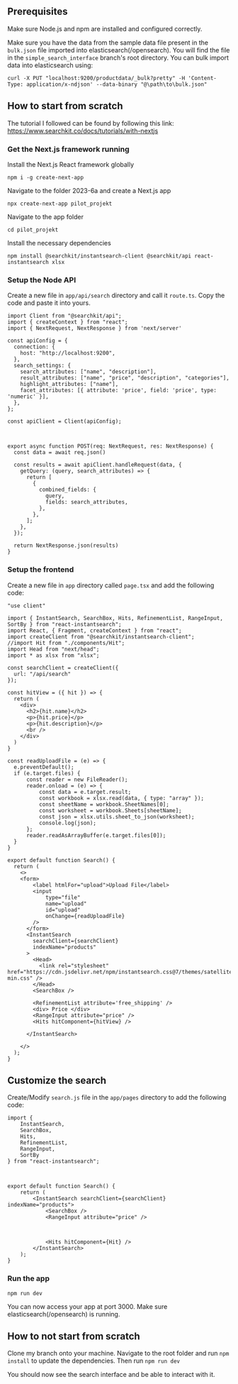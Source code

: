 ## Prerequisites

Make sure Node.js and npm are installed and configured correctly. 

Make sure you have the data from the sample data file present in the ```bulk.json``` file imported into elasticsearch(/opensearch). You will find the file in the ```simple_search_interface``` branch's root directory. You can bulk import data into elasticsearch using: 

```
curl -X PUT "localhost:9200/productdata/_bulk?pretty" -H 'Content-Type: application/x-ndjson' --data-binary "@\path\to\bulk.json"
```

## How to start from scratch

The tutorial I followed can be found by following this link: https://www.searchkit.co/docs/tutorials/with-nextjs

### Get the Next.js framework running

Install the Next.js React framework globally

```npm i -g create-next-app```

Navigate to the folder 2023-6a and create a Next.js app

```npx create-next-app pilot_projekt```

Navigate to the app folder

```cd pilot_projekt```

Install the necessary dependencies

```npm install @searchkit/instantsearch-client @searchkit/api react-instantsearch xlsx```

### Setup the Node API

Create a new file in ```app/api/search``` directory and call it ```route.ts```. Copy the code and paste it into yours.

```
import Client from "@searchkit/api";
import { createContext } from "react";
import { NextRequest, NextResponse } from 'next/server'

const apiConfig = {
  connection: {
    host: "http://localhost:9200",
  },
  search_settings: {
    search_attributes: ["name", "description"],
    result_attributes: ["name", "price", "description", "categories"],
    highlight_attributes: ["name"],
    facet_attributes: [{ attribute: 'price', field: 'price', type: 'numeric' }],
  },
};

const apiClient = Client(apiConfig);



export async function POST(req: NextRequest, res: NextResponse) {
  const data = await req.json()

  const results = await apiClient.handleRequest(data, {
    getQuery: (query, search_attributes) => {
      return [
        {
          combined_fields: {
            query,
            fields: search_attributes,
          },
        },
      ];
    },
  });

  return NextResponse.json(results)
}
```

### Setup the frontend

Create a new file in ```app``` directory called ```page.tsx``` and add the following code:

```
"use client"

import { InstantSearch, SearchBox, Hits, RefinementList, RangeInput, SortBy } from "react-instantsearch";
import React, { Fragment, createContext } from "react";
import createClient from "@searchkit/instantsearch-client";
//import Hit from "./components/Hit";
import Head from "next/head";
import * as xlsx from "xlsx";

const searchClient = createClient({
  url: "/api/search"
});

const hitView = ({ hit }) => {
  return (
    <div>
      <h2>{hit.name}</h2>
      <p>{hit.price}</p>
      <p>{hit.description}</p>
      <br />
    </div>
  )
}

const readUploadFile = (e) => {
  e.preventDefault();
  if (e.target.files) {
      const reader = new FileReader();
      reader.onload = (e) => {
          const data = e.target.result;
          const workbook = xlsx.read(data, { type: "array" });
          const sheetName = workbook.SheetNames[0];
          const worksheet = workbook.Sheets[sheetName];
          const json = xlsx.utils.sheet_to_json(worksheet);
          console.log(json);
      };
      reader.readAsArrayBuffer(e.target.files[0]);
  }
}

export default function Search() {
  return (
    <>
    <form>
        <label htmlFor="upload">Upload File</label>
        <input
            type="file"
            name="upload"
            id="upload"
            onChange={readUploadFile}
        />
      </form>
      <InstantSearch
        searchClient={searchClient}
        indexName="products"
      >
        <Head>
          <link rel="stylesheet" href="https://cdn.jsdelivr.net/npm/instantsearch.css@7/themes/satellite-min.css" />
        </Head>
        <SearchBox />

        <RefinementList attribute='free_shipping' />
        <div> Price </div>
        <RangeInput attribute="price" />
        <Hits hitComponent={hitView} />

      </InstantSearch>
      
    </>
  );
}
```

## Customize the search

Create/Modify ```search.js``` file in the ```app/pages``` directory to add the following code:

```
import {
    InstantSearch,
    SearchBox,
    Hits,
    RefinementList,
    RangeInput,
    SortBy
} from "react-instantsearch";



export default function Search() {
    return (
        <InstantSearch searchClient={searchClient} indexName="products">
            <SearchBox />
            <RangeInput attribute="price" />



            <Hits hitComponent={Hit} />
        </InstantSearch>
    );
}
```

### Run the app

```npm run dev```

You can now access your app at port 3000. Make sure elasticsearch(/opensearch) is running.

## How to not start from scratch

Clone my branch onto your machine. Navigate to the root folder and run ```npm install``` to update the dependencies. Then run ```npm run dev```

You should now see the search interface and be able to interact with it. 